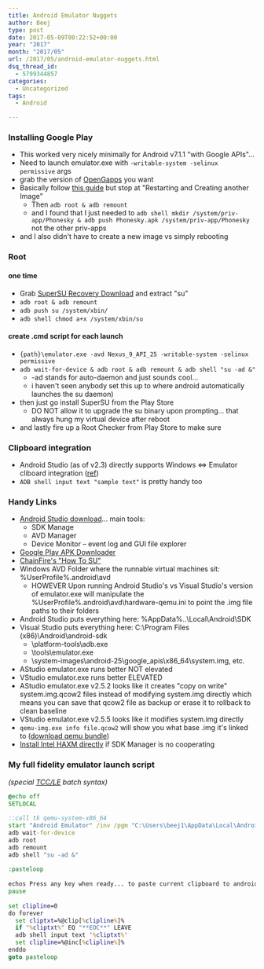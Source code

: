 ```yaml
---
title: Android Emulator Nuggets
author: Beej
type: post
date: 2017-05-09T00:22:52+00:00
year: "2017"
month: "2017/05"
url: /2017/05/android-emulator-nuggets.html
dsq_thread_id:
  - 5799344857
categories:
  - Uncategorized
tags:
  - Android

---
```

### Installing Google Play

  * This worked very nicely minimally for Android v7.1.1 "with Google APIs"...
    <!--more-->
  * Need to launch emulator.exe with `-writable-system -selinux permissive` args
  * grab the version of [OpenGapps][1] you want
  * Basically follow [this guide][2] but stop at "Restarting and Creating another Image" 
      * Then `adb root & adb remount`
      * and I found that I just needed to `adb shell mkdir /system/priv-app/Phonesky & adb push Phonesky.apk /system/priv-app/Phonesky` not the other priv-apps
  * and I also didn't have to create a new image vs simply rebooting

### Root

#### one time

  * Grab [SuperSU Recovery Download][3] and extract "su"
  * `adb root & adb remount`
  * `adb push su /system/xbin/`
  * `adb shell chmod a+x /system/xbin/su`

#### create .cmd script for each launch

  * `{path}\emulator.exe -avd Nexus_9_API_25 -writable-system -selinux permissive`
  * `adb wait-for-device & adb root & adb remount & adb shell "su -ad &"` 
      * -ad stands for auto-daemon and just sounds cool... 
      * i haven't seen anybody set this up to where android automatically launches the su daemon)
  * then just go install SuperSU from the Play Store 
      * DO NOT allow it to upgrade the su binary upon prompting... that always hung my virtual device after reboot
  * and lastly fire up a Root Checker from Play Store to make sure 

### Clipboard integration

  * Android Studio (as of v2.3) directly supports Windows <=> Emulator cliboard integration ([ref][4])
  * `ADB shell input text "sample text"` is pretty handy too

### Handy Links

  * [Android Studio download][5]... main tools: 
      * SDK Manage
      * AVD Manager
      * Device Monitor &#8211; event log and GUI file explorer
  * [Google Play APK Downloader][6]
  * [ChainFire's "How To SU"][7]
  * Windows AVD Folder where the runnable virtual machines sit: %UserProfile%&#46;android\avd 
      * HOWEVER Upon running Android Studio's vs Visual Studio's version of emulator.exe will manipulate the %UserProfile%&#46;android\avd\hardware-qemu.ini to point the .img file paths to their folders
  * Android Studio puts everything here: %AppData%&#46;.\Local\Android\SDK
  * Visual Studio puts everything here: C:\Program Files (x86)\Android\android-sdk 
      * \platform-tools\adb.exe
      * \tools\emulator.exe
      * \system-images\android-25\google\_apis\x86\_64\system.img, etc.
  * AStudio emulator.exe runs better NOT elevated
  * VStudio emulator.exe runs better ELEVATED
  * AStudio emulator.exe v2.5.2 looks like it creates "copy on write" system.img.qcow2 files instead of modifying system.img directly which means you can save that qcow2 file as backup or erase it to rollback to clean baseline
  * VStudio emulator.exe v2.5.5 looks like it modifies system.img directly
  * `qemu-img.exe info file.qcow2` will show you what base .img it's linked to ([download qemu bundle][8])
  * [Install Intel HAXM directly][9] if SDK Manager is no cooperating

### My full fidelity emulator launch script

_(special [TCC/LE][10] batch syntax)_

```cmd
@echo off
SETLOCAL 
    
::call tk qemu-system-x86_64
start "Android Emulator" /inv /pgm "C:\Users\beej1\AppData\Local\Android\sdk\emulator\emulator.exe" -avd Nexus_9_API_25 -writable-system -selinux permissive
adb wait-for-device
adb root
adb remount
adb shell "su -ad &"
    
:pasteloop
    
echos Press any key when ready... to paste current clipboard to android^r
pause
    
set clipline=0
do forever
  set cliptxt=%@clip[%clipline%]%
  if "%cliptxt%" EQ "**EOC**" LEAVE
  adb shell input text '%cliptxt%'
  set clipline=%@inc[%clipline%]%
enddo 
goto pasteloop
```

 [1]: https://opengapps.org/#downloadsection
 [2]: https://infosectrek.wordpress.com/2017/01/17/installing-the-google-play-store-app-apk-on-the-android-emulator/#comment-296
 [3]: www.supersu.com/download
 [4]: https://stackoverflow.com/a/42678005/813599
 [5]: https://developer.android.com/studio/index.html
 [6]: https://apps.evozi.com/apk-downloader/
 [7]: https://su.chainfire.eu/
 [8]: https://qemu.weilnetz.de/w64/
 [9]: https://software.intel.com/en-us/android/articles/intel-hardware-accelerated-execution-manager
 [10]: https://jpsoft.com/tccle-cmd-replacement.html
